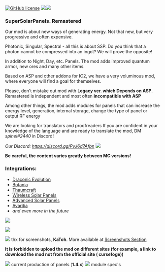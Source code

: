 [![GitHub license](https://img.shields.io/badge/LICENSE-MPL--2.0-green?style=for-the-badge)](http://mozilla.org/MPL/2.0/) [![](http://cf.way2muchnoise.eu/372007.svg?badge_style=for_the_badge)](https://www.curseforge.com/minecraft/mc-mods/super-solar-panel)[![](http://cf.way2muchnoise.eu/versions/372007.svg?badge_style=for_the_badge)](https://www.curseforge.com/minecraft/mc-mods/super-solar-panel)

### SuperSolarPanels. Remastered

Our mod is about new ways of generating energy. Not that new, but very progressive and often expensive.

Photonic, Singular, Spectral - all this is about SSP. Do you think that a photon cannot be compressed into an ingot? We will prove
the opposite!

In addition to Night, Day, etc. Panels. The mod adds improved quantum armor, new ores and many other items.

Based on ASP and other addons for IC2, we have a very voluminous mod, where everyone will find a goal for themselves.

Please, don't mistake out mod with **Legacy ver. which Depends on ASP**. Remastered is independent and most often **incompatible
with ASP**

Among other things, the mod adds modules for panels that can increase the energy level, generation, internal storage, change the
type of panel or output RF energy

We are looking for translators and proofreaders If you are confident in your knowledge of the language and are ready to translate
the mod, DM *spinel#2440* in Discord!

*Our Discord: https://discord.gg/PvJ6d7Afbn* ![](https://amity.is-inside.me/EgpfZzdP.png)

**Be careful, the content varies greatly between MC versions!**

### Integrations:

* [Draconic Evolution](https://www.curseforge.com/minecraft/mc-mods/draconic-evolution)
* [Botania](https://www.curseforge.com/minecraft/mc-mods/botania)
* [Thaumcraft](https://www.curseforge.com/minecraft/mc-mods/thaumcraft)
* [Wireless Solar Panels](https://www.curseforge.com/minecraft/mc-mods/wireless-solar-panels)
* [Advanced Solar Panels](https://www.curseforge.com/minecraft/mc-mods/advanced-solar-panels)
* [Avaritia](https://www.curseforge.com/minecraft/mc-mods/avaritia-1-10)
* *and even more in the future*

![](https://media.forgecdn.net/attachments/330/206/jre1.jpg)

![](https://media.forgecdn.net/attachments/330/209/jre1.jpg)

![](https://media.forgecdn.net/attachments/330/210/jre1.jpg) thx for screenshots, **KaToh**. More available
at [Screenshots Section](https://www.curseforge.com/minecraft/mc-mods/super-solar-panel/screenshots)

**It is forbidden to upload the mod on different sites (for example, a link to download the mod not from the official site (
cursefoge))**

![](https://amity.is-inside.me/tl1aUqqh.png) current production of panels (**1.4.х**)
![](https://amity.is-inside.me/yARa0awl.png) module spec's
